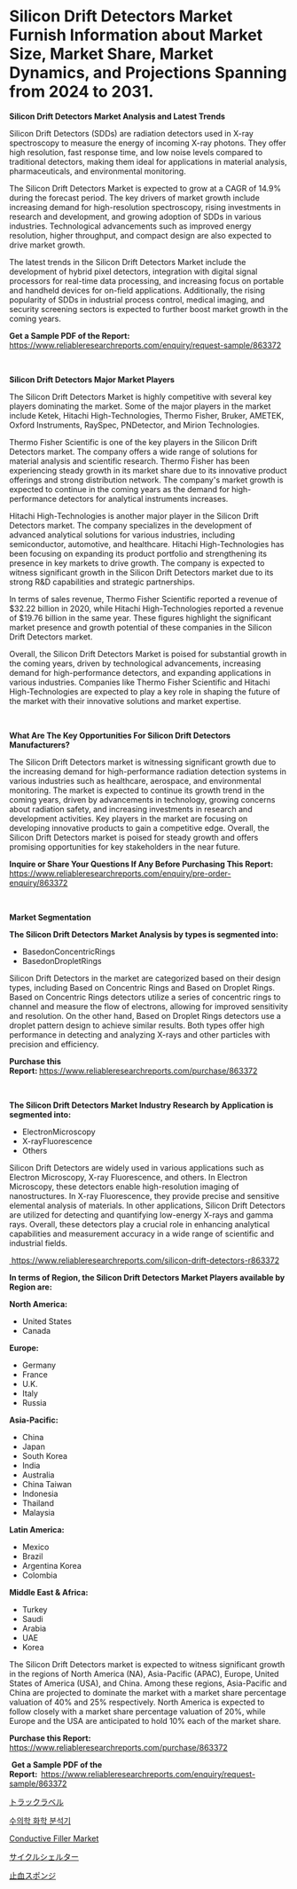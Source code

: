 <p><h1>Silicon Drift Detectors Market Furnish Information about Market Size, Market Share, Market Dynamics, and Projections Spanning from 2024 to 2031.</h1></p><p><strong>Silicon Drift Detectors Market Analysis and Latest Trends</strong></p>
<p><p>Silicon Drift Detectors (SDDs) are radiation detectors used in X-ray spectroscopy to measure the energy of incoming X-ray photons. They offer high resolution, fast response time, and low noise levels compared to traditional detectors, making them ideal for applications in material analysis, pharmaceuticals, and environmental monitoring.</p><p>The Silicon Drift Detectors Market is expected to grow at a CAGR of 14.9% during the forecast period. The key drivers of market growth include increasing demand for high-resolution spectroscopy, rising investments in research and development, and growing adoption of SDDs in various industries. Technological advancements such as improved energy resolution, higher throughput, and compact design are also expected to drive market growth.</p><p>The latest trends in the Silicon Drift Detectors Market include the development of hybrid pixel detectors, integration with digital signal processors for real-time data processing, and increasing focus on portable and handheld devices for on-field applications. Additionally, the rising popularity of SDDs in industrial process control, medical imaging, and security screening sectors is expected to further boost market growth in the coming years.</p></p>
<p><strong>Get a Sample PDF of the Report:&nbsp;</strong> <a href="https://www.reliableresearchreports.com/enquiry/request-sample/863372">https://www.reliableresearchreports.com/enquiry/request-sample/863372</a></p>
<p>&nbsp;</p>
<p><strong>Silicon Drift Detectors Major Market Players</strong></p>
<p><p>The Silicon Drift Detectors Market is highly competitive with several key players dominating the market. Some of the major players in the market include Ketek, Hitachi High-Technologies, Thermo Fisher, Bruker, AMETEK, Oxford Instruments, RaySpec, PNDetector, and Mirion Technologies.</p><p>Thermo Fisher Scientific is one of the key players in the Silicon Drift Detectors market. The company offers a wide range of solutions for material analysis and scientific research. Thermo Fisher has been experiencing steady growth in its market share due to its innovative product offerings and strong distribution network. The company's market growth is expected to continue in the coming years as the demand for high-performance detectors for analytical instruments increases.</p><p>Hitachi High-Technologies is another major player in the Silicon Drift Detectors market. The company specializes in the development of advanced analytical solutions for various industries, including semiconductor, automotive, and healthcare. Hitachi High-Technologies has been focusing on expanding its product portfolio and strengthening its presence in key markets to drive growth. The company is expected to witness significant growth in the Silicon Drift Detectors market due to its strong R&D capabilities and strategic partnerships.</p><p>In terms of sales revenue, Thermo Fisher Scientific reported a revenue of $32.22 billion in 2020, while Hitachi High-Technologies reported a revenue of $19.76 billion in the same year. These figures highlight the significant market presence and growth potential of these companies in the Silicon Drift Detectors market.</p><p>Overall, the Silicon Drift Detectors Market is poised for substantial growth in the coming years, driven by technological advancements, increasing demand for high-performance detectors, and expanding applications in various industries. Companies like Thermo Fisher Scientific and Hitachi High-Technologies are expected to play a key role in shaping the future of the market with their innovative solutions and market expertise.</p></p>
<p>&nbsp;</p>
<p><strong>What Are The Key Opportunities For Silicon Drift Detectors Manufacturers?</strong></p>
<p><p>The Silicon Drift Detectors market is witnessing significant growth due to the increasing demand for high-performance radiation detection systems in various industries such as healthcare, aerospace, and environmental monitoring. The market is expected to continue its growth trend in the coming years, driven by advancements in technology, growing concerns about radiation safety, and increasing investments in research and development activities. Key players in the market are focusing on developing innovative products to gain a competitive edge. Overall, the Silicon Drift Detectors market is poised for steady growth and offers promising opportunities for key stakeholders in the near future.</p></p>
<p><strong>Inquire or Share Your Questions If Any Before Purchasing This Report:</strong> <a href="https://www.reliableresearchreports.com/enquiry/pre-order-enquiry/863372">https://www.reliableresearchreports.com/enquiry/pre-order-enquiry/863372</a></p>
<p>&nbsp;</p>
<p><strong>Market Segmentation</strong></p>
<p><strong>The Silicon Drift Detectors Market Analysis by types is segmented into:</strong></p>
<p><ul><li>BasedonConcentricRings</li><li>BasedonDropletRings</li></ul></p>
<p><p>Silicon Drift Detectors in the market are categorized based on their design types, including Based on Concentric Rings and Based on Droplet Rings. Based on Concentric Rings detectors utilize a series of concentric rings to channel and measure the flow of electrons, allowing for improved sensitivity and resolution. On the other hand, Based on Droplet Rings detectors use a droplet pattern design to achieve similar results. Both types offer high performance in detecting and analyzing X-rays and other particles with precision and efficiency.</p></p>
<p><strong>Purchase this Report:&nbsp;</strong><a href="https://www.reliableresearchreports.com/purchase/863372">https://www.reliableresearchreports.com/purchase/863372</a></p>
<p>&nbsp;</p>
<p><strong>The Silicon Drift Detectors Market Industry Research by Application is segmented into:</strong></p>
<p><ul><li>ElectronMicroscopy</li><li>X-rayFluorescence</li><li>Others</li></ul></p>
<p><p>Silicon Drift Detectors are widely used in various applications such as Electron Microscopy, X-ray Fluorescence, and others. In Electron Microscopy, these detectors enable high-resolution imaging of nanostructures. In X-ray Fluorescence, they provide precise and sensitive elemental analysis of materials. In other applications, Silicon Drift Detectors are utilized for detecting and quantifying low-energy X-rays and gamma rays. Overall, these detectors play a crucial role in enhancing analytical capabilities and measurement accuracy in a wide range of scientific and industrial fields.</p></p>
<p><a href="https://www.reliableresearchreports.com/silicon-drift-detectors-r863372">&nbsp;https://www.reliableresearchreports.com/silicon-drift-detectors-r863372</a></p>
<p><strong>In terms of Region, the Silicon Drift Detectors Market Players available by Region are:</strong></p>
<p>
    <p> <strong> North America: </strong>
        <ul>
            <li>United States</li>
            <li>Canada</li>
        </ul>
        </p> 
    <p> <strong> Europe: </strong>
        <ul>
            <li>Germany</li>
            <li>France</li>
            <li>U.K.</li>
            <li>Italy</li>
            <li>Russia</li>
        </ul>
        </p> 
    <p> <strong> Asia-Pacific: </strong>
        <ul>
            <li>China</li>
            <li>Japan</li>
            <li>South Korea</li>
            <li>India</li>
            <li>Australia</li>
            <li>China Taiwan</li>
            <li>Indonesia</li>
            <li>Thailand</li>
            <li>Malaysia</li>
        </ul>
        </p> 
    <p> <strong> Latin America: </strong>
        <ul>
            <li>Mexico</li>
            <li>Brazil</li>
            <li>Argentina Korea</li>
            <li>Colombia</li>
        </ul>
        </p> 
    <p> <strong> Middle East & Africa: </strong>
        <ul>
            <li>Turkey</li>
            <li>Saudi</li>
            <li>Arabia</li>
            <li>UAE</li>
            <li>Korea</li>
        </ul>
    </p>
    </p>
<p><p>The Silicon Drift Detectors market is expected to witness significant growth in the regions of North America (NA), Asia-Pacific (APAC), Europe, United States of America (USA), and China. Among these regions, Asia-Pacific and China are projected to dominate the market with a market share percentage valuation of 40% and 25% respectively. North America is expected to follow closely with a market share percentage valuation of 20%, while Europe and the USA are anticipated to hold 10% each of the market share.</p></p>
<p><strong>Purchase this Report: </strong><a href="https://www.reliableresearchreports.com/purchase/863372">https://www.reliableresearchreports.com/purchase/863372</a></p>
<p>&nbsp;<strong>Get a Sample PDF of the Report:&nbsp;&nbsp;</strong><a href="https://www.reliableresearchreports.com/enquiry/request-sample/863372">https://www.reliableresearchreports.com/enquiry/request-sample/863372</a></p>
<p><strong></strong></p>
<p><p><a href="https://github.com/NashBeahan2023/Market-Research-Report-List-1/blob/main/596474722615.md">トラックラベル</a></p><p><a href="https://github.com/royErdmtyan906778/Market-Research-Report-List-1/blob/main/209528720738.md">수의학 화학 분석기</a></p><p><a href="https://issuu.com/reportprime-2/docs/conductive-filler-market-size-2030.pptx">Conductive Filler Market</a></p><p><a href="https://medium.com/@kelsitorphy644/%E3%82%B5%E3%82%A4%E3%82%AF%E3%83%AB%E3%82%B7%E3%82%A7%E3%83%AB%E3%82%BF%E3%83%BC%E3%81%AE%E5%B8%82%E5%A0%B4%E8%A6%8F%E6%A8%A1%E3%81%A8%E5%B8%82%E5%A0%B4%E5%8B%95%E5%90%91-%E5%AE%8C%E5%85%A8%E3%81%AA%E6%A5%AD%E7%95%8C%E6%A6%82%E8%A6%81-2024%E5%B9%B4%E3%81%8B%E3%82%892031%E5%B9%B4-b3b4443f39b1">サイクルシェルター</a></p><p><a href="https://github.com/joaejkdzgyljvo6/Market-Research-Report-List-1/blob/main/353811422614.md">止血スポンジ</a></p></p>